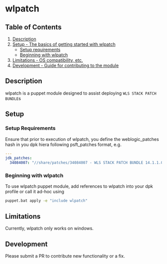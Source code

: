 # wlpatch

## Table of Contents

1. [Description](#description)
1. [Setup - The basics of getting started with wlpatch](#setup)
    * [Setup requirements](#setup-requirements)
    * [Beginning with wlpatch](#beginning-with-wlpatch)
1. [Limitations - OS compatibility, etc.](#limitations)
1. [Development - Guide for contributing to the module](#development)

## Description

wlpatch is a puppet module designed to assist deploying `WLS STACK PATCH BUNDLE`s

## Setup

### Setup Requirements

Ensure that prior to execution of wlpatch, you define the weblogic_patches hash in you dpk hiera following psft_patches format, e.g.

```yaml
---
jdk_patches:
  34084007: "//share/patches/34084007 - WLS STACK PATCH BUNDLE 14.1.1.0.220418/p34084007_141100_Generic.zip"
```

### Beginning with wlpatch

To use wlpatch puppet module, add references to wlpatch into your dpk profile or call it ad-hoc using

```cmd
puppet.bat apply -e "include wlpatch"
```

## Limitations

Currently, wlpatch only works on windows.

## Development

Please submit a PR to contribute new functionality or a fix.
